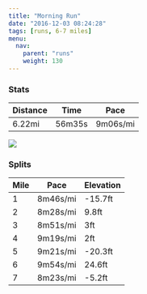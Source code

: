 ```yaml
---
title: "Morning Run"
date: "2016-12-03 08:24:28"
tags: [runs, 6-7 miles]
menu:
  nav:
    parent: "runs"
    weight: 130
---
```


### Stats

| Distance | Time | Pace |
|----------|------|------|
|6.22mi|56m35s|9m06s/mi|

<img src='https://maps.googleapis.com/maps/api/staticmap?maptype=roadmap&path=enc:syjeIbgvLeJeBeCnp@zBfAeA`D|EtWhJrPbAzMnFvK~GlC`IpNxI~X~E|`@iKkn@kC{IeKuP|Pj]nJ`o@o@{@r@dl@oB`f@|Buk@{@sf@h@vB{Ee`@}Is\sJ_PyDa@wEkGeEmYsHyHeGk[hAiDkB}@|@gC`@cl@jIU&key=AIzaSyC1MId7bFpkLXNAaYhBSTb8jLyiSqzbDtM&size=800x800&markers=color:yellow|label:S|53.47242,-2.24898&markers=color:green|label:F|53.472750000000005,-2.2484400000000013'>

### Splits

| Mile | Pace | Elevation |
|------|------|-----------|
|1|8m46s/mi|-15.7ft|
|2|8m28s/mi|9.8ft|
|3|8m51s/mi|3ft|
|4|9m19s/mi|2ft|
|5|9m21s/mi|-20.3ft|
|6|9m54s/mi|24.6ft|
|7|8m23s/mi|-5.2ft|
